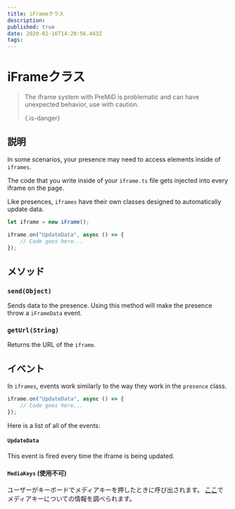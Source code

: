 ```yaml
---
title: iFrameクラス
description: 
published: true
date: 2020-02-16T14:20:56.443Z
tags: 
---
```


# iFrameクラス
> The iframe system with PreMiD is problematic and can have unexpected behavior, use with caution. 
> 
> {.is-danger}

## 説明

In some scenarios, your presence may need to access elements inside of `iframes`.

The code that you write inside of your `iframe.ts` file gets injected into every iframe on the page.

Like presences, `iframes` have their own classes designed to automatically update data.

```typescript
let iframe = new iFrame();

iframe.on("UpdateData", async () => {
    // Code goes here...
});
```

## メソッド

### `send(Object)`
Sends data to the presence. Using this method will make the presence throw a `iFrameData` event.

### `getUrl(String)`
Returns the URL of the `iframe`.

## イベント
In `iframes`, events work similarly to the way they work in the `presence` class.

```typescript
iframe.on("UpdateData", async () => {
    // Code goes here...
});
```

Here is a list of all of the events:

#### `UpdateData`

This event is fired every time the iframe is being updated.

#### `MediaKeys` (使用不可)

ユーザーがキーボードでメディアキーを押したときに呼び出されます。 [ここ](/dev/presence/class#mediakeys)でメディアキーについての情報を調べられます。